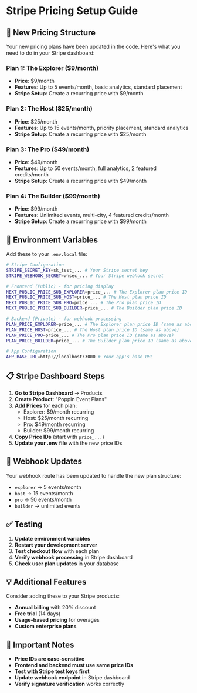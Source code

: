 # Stripe Pricing Setup Guide

## 🚀 New Pricing Structure

Your new pricing plans have been updated in the code. Here's what you need to do in your Stripe dashboard:

### **Plan 1: The Explorer ($9/month)**
- **Price**: $9/month
- **Features**: Up to 5 events/month, basic analytics, standard placement
- **Stripe Setup**: Create a recurring price with $9/month

### **Plan 2: The Host ($25/month)**
- **Price**: $25/month  
- **Features**: Up to 15 events/month, priority placement, standard analytics
- **Stripe Setup**: Create a recurring price with $25/month

### **Plan 3: The Pro ($49/month)**
- **Price**: $49/month
- **Features**: Up to 50 events/month, full analytics, 2 featured credits/month
- **Stripe Setup**: Create a recurring price with $49/month

### **Plan 4: The Builder ($99/month)**
- **Price**: $99/month
- **Features**: Unlimited events, multi-city, 4 featured credits/month
- **Stripe Setup**: Create a recurring price with $99/month

## 🔑 Environment Variables

Add these to your `.env.local` file:

```bash
# Stripe Configuration
STRIPE_SECRET_KEY=sk_test_... # Your Stripe secret key
STRIPE_WEBHOOK_SECRET=whsec_... # Your Stripe webhook secret

# Frontend (Public) - for pricing display
NEXT_PUBLIC_PRICE_SUB_EXPLORER=price_... # The Explorer plan price ID
NEXT_PUBLIC_PRICE_SUB_HOST=price_... # The Host plan price ID  
NEXT_PUBLIC_PRICE_SUB_PRO=price_... # The Pro plan price ID
NEXT_PUBLIC_PRICE_SUB_BUILDER=price_... # The Builder plan price ID

# Backend (Private) - for webhook processing
PLAN_PRICE_EXPLORER=price_... # The Explorer plan price ID (same as above)
PLAN_PRICE_HOST=price_... # The Host plan price ID (same as above)
PLAN_PRICE_PRO=price_... # The Pro plan price ID (same as above)
PLAN_PRICE_BUILDER=price_... # The Builder plan price ID (same as above)

# App Configuration
APP_BASE_URL=http://localhost:3000 # Your app's base URL
```

## 📋 Stripe Dashboard Steps

1. **Go to Stripe Dashboard** → Products
2. **Create Product**: "Poppin Event Plans"
3. **Add Prices** for each plan:
   - Explorer: $9/month recurring
   - Host: $25/month recurring  
   - Pro: $49/month recurring
   - Builder: $99/month recurring
4. **Copy Price IDs** (start with `price_...`)
5. **Update your .env file** with the new price IDs

## 🔄 Webhook Updates

Your webhook route has been updated to handle the new plan structure:
- `explorer` → 5 events/month
- `host` → 15 events/month  
- `pro` → 50 events/month
- `builder` → unlimited events

## ✅ Testing

1. **Update environment variables**
2. **Restart your development server**
3. **Test checkout flow** with each plan
4. **Verify webhook processing** in Stripe dashboard
5. **Check user plan updates** in your database

## 💡 Additional Features

Consider adding these to your Stripe products:
- **Annual billing** with 20% discount
- **Free trial** (14 days)
- **Usage-based pricing** for overages
- **Custom enterprise plans**

## 🚨 Important Notes

- **Price IDs are case-sensitive**
- **Frontend and backend must use same price IDs**
- **Test with Stripe test keys first**
- **Update webhook endpoint** in Stripe dashboard
- **Verify signature verification** works correctly
